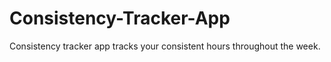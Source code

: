 # Consistency-Tracker-App
 Consistency tracker app tracks your consistent hours throughout the week.
